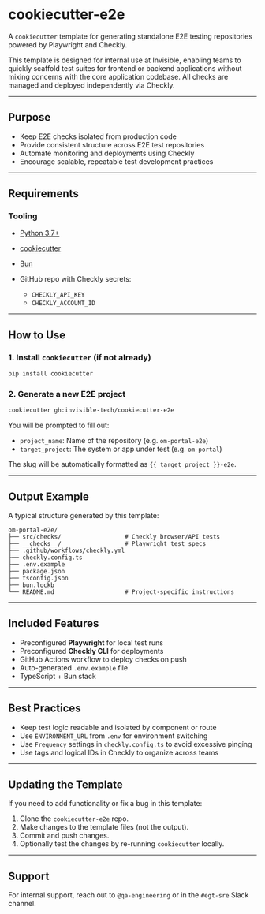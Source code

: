 # cookiecutter-e2e

A `cookiecutter` template for generating standalone E2E testing repositories powered by Playwright and Checkly.

This template is designed for internal use at Invisible, enabling teams to quickly scaffold test suites for frontend or backend applications without mixing concerns with the core application codebase. All checks are managed and deployed independently via Checkly.

---

## Purpose

* Keep E2E checks isolated from production code
* Provide consistent structure across E2E test repositories
* Automate monitoring and deployments using Checkly
* Encourage scalable, repeatable test development practices

---

## Requirements

### Tooling

* [Python 3.7+](https://www.python.org/)
* [cookiecutter](https://cookiecutter.readthedocs.io/en/latest/)
* [Bun](https://bun.sh/)
* GitHub repo with Checkly secrets:

  * `CHECKLY_API_KEY`
  * `CHECKLY_ACCOUNT_ID`

---

## How to Use

### 1. Install `cookiecutter` (if not already)

```bash
pip install cookiecutter
```

### 2. Generate a new E2E project

```bash
cookiecutter gh:invisible-tech/cookiecutter-e2e
```

You will be prompted to fill out:

* `project_name`: Name of the repository (e.g. `om-portal-e2e`)
* `target_project`: The system or app under test (e.g. `om-portal`)

The slug will be automatically formatted as `{{ target_project }}-e2e`.

---

## Output Example

A typical structure generated by this template:

```
om-portal-e2e/
├── src/checks/                  # Checkly browser/API tests
├── __checks__/                  # Playwright test specs
├── .github/workflows/checkly.yml
├── checkly.config.ts
├── .env.example
├── package.json
├── tsconfig.json
├── bun.lockb
└── README.md                    # Project-specific instructions
```

---

## Included Features

* Preconfigured **Playwright** for local test runs
* Preconfigured **Checkly CLI** for deployments
* GitHub Actions workflow to deploy checks on push
* Auto-generated `.env.example` file
* TypeScript + Bun stack

---

## Best Practices

* Keep test logic readable and isolated by component or route
* Use `ENVIRONMENT_URL` from `.env` for environment switching
* Use `Frequency` settings in `checkly.config.ts` to avoid excessive pinging
* Use tags and logical IDs in Checkly to organize across teams

---

## Updating the Template

If you need to add functionality or fix a bug in this template:

1. Clone the `cookiecutter-e2e` repo.
2. Make changes to the template files (not the output).
3. Commit and push changes.
4. Optionally test the changes by re-running `cookiecutter` locally.

---

## Support

For internal support, reach out to `@qa-engineering`  or in the `#egt-sre` Slack channel.

